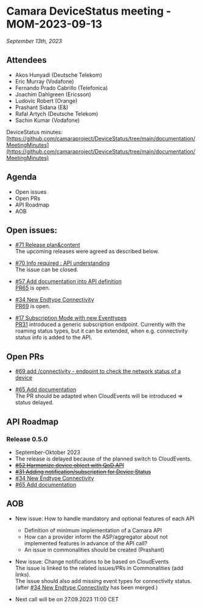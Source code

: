  # Camara DeviceStatus meeting - MOM-2023-09-13

*September 13th, 2023*

## Attendees

* Akos Hunyadi (Deutsche Telekom)
* Eric Murray (Vodafone)
* Fernando Prado Cabrillo (Telefonica)
* Joachim Dahlgreen (Ericsson)
* Ludovic Robert (Orange)
* Prashant Sidana (E&)
* Rafal Artych (Deutsche Telekom)
* Sachin Kumar (Vodafone)

DeviceStatus minutes: [https://github.com/camaraproject/DeviceStatus/tree/main/documentation/MeetingMinutes](https://github.com/camaraproject/DeviceStatus/tree/main/documentation/MeetingMinutes)

## Agenda

* Open issues 
* Open PRs
* API Roadmap
* AOB


## Open issues:

* [#71 Release plan&content](https://github.com/camaraproject/DeviceStatus/issues/71)  
The upcoming releases were agreed as described below.  
  
* [#70 Info required : API understanding](https://github.com/camaraproject/DeviceStatus/issues/70)  
The issue can be closed.

* [#57 Add documentation into API definition](https://github.com/camaraproject/DeviceStatus/issues/57)  
 [PR65](https://github.com/camaraproject/DeviceStatus/pull/65) is open.

* [#34 New Endtype Connectivity](https://github.com/camaraproject/DeviceStatus/issues/34)   
[PR69](https://github.com/camaraproject/DeviceStatus/pull/69) is open.

* [#17 Subscription Mode with new Eventtypes](https://github.com/camaraproject/DeviceStatus/issues/17)  
[PR31](https://github.com/camaraproject/DeviceStatus/pull/31) introduced a generic subscription endpoint. 
Currently with the roaming status types, but it can be extended, when e.g. connectivity status info is added to the API.
  
## Open PRs
* [#69 add /connectivity - endpoint to check the network status of a device](https://github.com/camaraproject/DeviceStatus/pull/69)  
  
* [#65 Add documentation](https://github.com/camaraproject/DeviceStatus/pull/65)  
  The PR should be adapted when CloudEvents will be introduced => status delayed.

## API Roadmap

### Release 0.5.0
* September-Oktober 2023
* The release is delayed because of the planned switch to CloudEvents.  
* [~~#52 Harmonize device object with QoD API~~](https://github.com/camaraproject/DeviceStatus/issues/52)
* [~~#31 Adding notification/subscription for Device Status~~](https://github.com/camaraproject/DeviceStatus/pull/31)
* [#34 New Endtype Connectivity](https://github.com/camaraproject/DeviceStatus/issues/34)
* [#65 Add documentation](https://github.com/camaraproject/DeviceStatus/pull/65)


## AOB

* New issue: How to handle mandatory and optional features of each API  
  * Definition of minimum implementation of a Camara API  
  * How can a provider inform the ASP/aggregator about not implemented features in advance of the API call?  
  * An issue in commonalities should be created (Prashant) 
* New issue: Change notifications to be based on CloudEvents  
  The issue is linked to the related issues/PRs in Commonalities (add links).  
  The issue should also add missing event types for connectivity status. (after [#34 New Endtype Connectivity](https://github.com/camaraproject/DeviceStatus/issues/34) has been merged.)  

* Next call will be on 27.09.2023 11:00 CET
    
